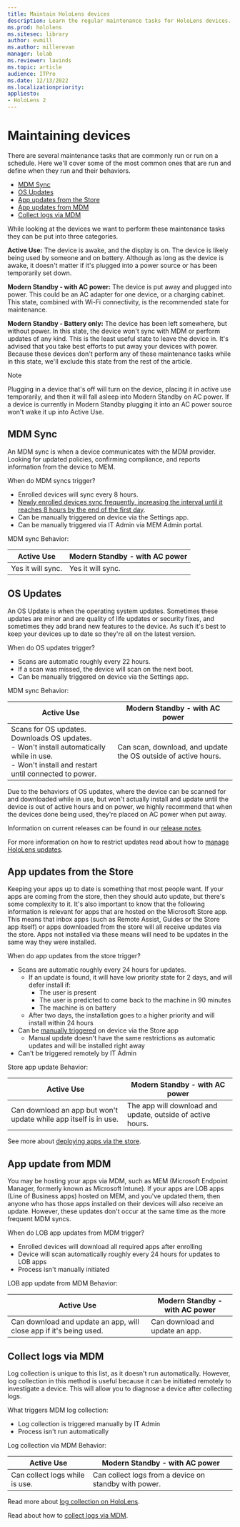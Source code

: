 ```yaml
---
title: Maintain HoloLens devices
description: Learn the regular maintenance tasks for HoloLens devices.
ms.prod: hololens
ms.sitesec: library
author: evmill
ms.author: millerevan
manager: lolab
ms.reviewer: lavinds
ms.topic: article
audience: ITPro
ms.date: 12/13/2022
ms.localizationpriority:
appliesto:
- HoloLens 2
---
```


# Maintaining devices

There are several maintenance tasks that are commonly run or run on a schedule. Here we'll cover some of the most common ones that are run and define when they run and their behaviors.

- [MDM Sync](#mdm-sync)
- [OS Updates](#os-updates)
- [App updates from the Store](#app-updates-from-the-store)
- [App updates from MDM](#app-update-from-mdm)
- [Collect logs via MDM](#collect-logs-via-mdm)

While looking at the devices we want to perform these maintenance tasks they can be put into three categories.

**Active Use:** The device is awake, and the display is on. The device is likely being used by someone and on battery. Although as long as the device is awake, it doesn't matter if it's plugged into a power source or has been temporarily set down.

**Modern Standby - with AC power:** The device is put away and plugged into power. This could be an AC adapter for one device, or a charging cabinet. This state, combined with Wi-Fi connectivity, is the recommended state for maintenance.

**Modern Standby - Battery only:** The device has been left somewhere, but without power. In this state, the device won't sync with MDM or perform updates of any kind. This is the least useful state to leave the device in. It's advised that you take best efforts to put away your devices with power. Because these devices don't perform any of these maintenance tasks while in this state, we'll exclude this state from the rest of the article.

> [!NOTE]
> Plugging in a device that's off will turn on the device, placing it in active use temporarily, and then it will fall asleep into Modern Standby on AC power. If a device is currently in Modern Standby plugging it into an AC power source won't wake it up into Active Use.

## MDM Sync

An MDM sync is when a device communicates with the MDM provider. Looking for updated policies, confirming compliance, and reports information from the device to MEM.

When do MDM syncs trigger?

- Enrolled devices will sync every 8 hours.
- [Newly enrolled devices sync frequently, increasing the interval until it reaches 8 hours by the end of the first day](/mem/intune/configuration/device-profile-troubleshoot#how-long-does-it-take-for-devices-to-get-a-policy-profile-or-app-after-they-are-assigned).
- Can be manually triggered on device via the Settings app.
- Can be manually triggered via IT Admin via MEM Admin portal.

MDM sync Behavior:

| Active Use | Modern Standby - with AC power |
| --- | --- |
| Yes it will sync. | Yes it will sync. |

## OS Updates

An OS Update is when the operating system updates. Sometimes these updates are minor and are quality of life updates or security fixes, and sometimes they add brand new features to the device. As such it's best to keep your devices up to date so they're all on the latest version.

When do OS updates trigger?

- Scans are automatic roughly every 22 hours.
- If a scan was missed, the device will scan on the next boot.
- Can be manually triggered on device via the Settings app.

MDM sync Behavior:

| Active Use | Modern Standby - with AC power |
| --- | --- |
| Scans for OS updates. Downloads OS updates. <br>  - Won't install automatically while in use. <br>  - Won't install and restart until connected to power. | Can scan, download, and update the OS outside of active hours. |

Due to the behaviors of OS updates, where the device can be scanned for and downloaded while in use, but won't actually install and update until the device is out of active hours and on power, we highly recommend that when the devices done being used, they're placed on AC power when put away.

Information on current releases can be found in our [release notes](hololens-release-notes.md).

For more information on how to restrict updates read about how to [manage HoloLens updates](hololens-updates.md).

## App updates from the Store

Keeping your apps up to date is something that most people want. If your apps are coming from the store, then they should auto update, but there's some complexity to it. It's also important to know that the following information is relevant for apps that are hosted on the Microsoft Store app. This means that inbox apps (such as Remote Assist, Guides or the Store app itself) or apps downloaded from the store will all receive updates via the store. Apps not installed via these means will need to be updates in the same way they were installed.

When do app updates from the store trigger?

- Scans are automatic roughly every 24 hours for updates.
  - If an update is found, it will have low priority state for 2 days, and will defer install if:
    - The user is present
    - The user is predicted to come back to the machine in 90 minutes
    - The machine is on battery
  - After two days, the installation goes to a higher priority and will install within 24 hours
- Can be [manually triggered](holographic-store-apps.md#update-apps) on device via the Store app
  - Manual update doesn't have the same restrictions as automatic updates and will be installed right away
- Can't be triggered remotely by IT Admin

Store app update Behavior:

| Active Use | Modern Standby - with AC power |
| --- | --- |
| Can download an app but won't update while app itself is in use. | The app will download and update, outside of active hours. |

See more about [deploying apps via the store](app-deploy-store-business.md).

## App update from MDM

You may be hosting your apps via MDM, such as MEM (Microsoft Endpoint Manager, formerly known as Microsoft Intune). If your apps are LOB apps (Line of Business apps) hosted on MEM, and you've updated them, then anyone who has those apps installed on their devices will also receive an update. However, these updates don't occur at the same time as the more frequent MDM syncs.

When do LOB app updates from MDM trigger?

- Enrolled devices will download all required apps after enrolling
- Device will scan automatically roughly every 24 hours for updates to LOB apps
- Process isn't manually initiated

LOB app update from MDM Behavior:

| Active Use | Modern Standby - with AC power |
| --- | --- |
| Can download and update an app, will close app if it's being used. | Can download and update an app. |

## Collect logs via MDM

Log collection is unique to this list, as it doesn't run automatically. However, log collection in this method is useful because it can be initiated remotely to investigate a device. This will allow you to diagnose a device after collecting logs.

What triggers MDM log collection:

- Log collection is triggered manually by IT Admin
- Process isn't run automatically

Log collection via MDM Behavior:

| Active Use | Modern Standby - with AC power |
| --- | --- |
| Can collect logs while is use. | Can collect logs from a device on standby with power. |

Read more about [log collection on HoloLens](hololens-diagnostic-logs.md#diagnosticlog-csp).

Read about how to [collect logs via MDM](/mem/intune/remote-actions/collect-diagnostics).
